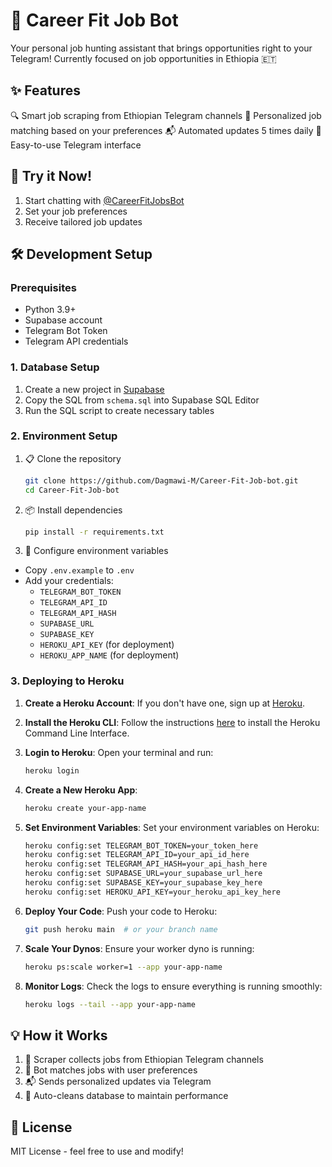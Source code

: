 # 🤖 Career Fit Job Bot

Your personal job hunting assistant that brings opportunities right to your Telegram! Currently focused on job opportunities in Ethiopia 🇪🇹

## ✨ Features

🔍 Smart job scraping from Ethiopian Telegram channels
🎯 Personalized job matching based on your preferences
📬 Automated updates 5 times daily
📱 Easy-to-use Telegram interface

## 🚀 Try it Now!

1. Start chatting with [@CareerFitJobsBot](https://t.me/CareerFitJobsBot)
2. Set your job preferences
3. Receive tailored job updates

## 🛠️ Development Setup

### Prerequisites

- Python 3.9+
- Supabase account
- Telegram Bot Token
- Telegram API credentials

### 1. Database Setup

1. Create a new project in [Supabase](https://supabase.com)
2. Copy the SQL from `schema.sql` into Supabase SQL Editor
3. Run the SQL script to create necessary tables

### 2. Environment Setup

1. 📋 Clone the repository

    ```bash
    git clone https://github.com/Dagmawi-M/Career-Fit-Job-bot.git
    cd Career-Fit-Job-bot
    ```

2. 📦 Install dependencies

    ```bash
    pip install -r requirements.txt
    ```

3. 🔑 Configure environment variables

- Copy `.env.example` to `.env`
- Add your credentials:
  - `TELEGRAM_BOT_TOKEN`
  - `TELEGRAM_API_ID`
  - `TELEGRAM_API_HASH`
  - `SUPABASE_URL`
  - `SUPABASE_KEY`
  - `HEROKU_API_KEY` (for deployment)
  - `HEROKU_APP_NAME` (for deployment)

### 3. Deploying to Heroku

1. **Create a Heroku Account**: If you don't have one, sign up at [Heroku](https://www.heroku.com).

2. **Install the Heroku CLI**: Follow the instructions [here](https://devcenter.heroku.com/articles/heroku-cli) to install the Heroku Command Line Interface.

3. **Login to Heroku**: Open your terminal and run:

    ```bash
    heroku login
    ```

4. **Create a New Heroku App**:

    ```bash
    heroku create your-app-name
    ```

5. **Set Environment Variables**: Set your environment variables on Heroku:

    ```bash
    heroku config:set TELEGRAM_BOT_TOKEN=your_token_here
    heroku config:set TELEGRAM_API_ID=your_api_id_here
    heroku config:set TELEGRAM_API_HASH=your_api_hash_here
    heroku config:set SUPABASE_URL=your_supabase_url_here
    heroku config:set SUPABASE_KEY=your_supabase_key_here
    heroku config:set HEROKU_API_KEY=your_heroku_api_key_here
    ```

6. **Deploy Your Code**: Push your code to Heroku:

    ```bash
    git push heroku main  # or your branch name
    ```

7. **Scale Your Dynos**: Ensure your worker dyno is running:

    ```bash
    heroku ps:scale worker=1 --app your-app-name
    ```

8. **Monitor Logs**: Check the logs to ensure everything is running smoothly:

    ```bash
    heroku logs --tail --app your-app-name
    ```

## 💡 How it Works

1. 🤖 Scraper collects jobs from Ethiopian Telegram channels
2. 🎯 Bot matches jobs with user preferences
3. 📬 Sends personalized updates via Telegram
4. 🧹 Auto-cleans database to maintain performance

## 📝 License

MIT License - feel free to use and modify!
